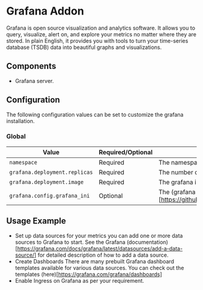 # Grafana Addon

Grafana is open source visualization and analytics software. It allows you to query, visualize, alert on, and explore your metrics no matter where they are stored. In plain English, it provides you with tools to turn your time-series database (TSDB) data into beautiful graphs and visualizations.

## Components

- Grafana server.

## Configuration

The following configuration values can be set to customize the grafana installation.

### Global

| Value | Required/Optional | Description |
|-------|-------------------|-------------|
| `namespace` | Required | The namespace in which to deploy prometheus. |
| `grafana.deployment.replicas` | Required | The number of grafana replicas. |
| `grafana.deployment.image` | Required | The grafana image to deploy. |
| `grafana.config.grafana_ini` | Optional | The (grafana configuration.)[https://github.com/grafana/grafana/blob/master/conf/defaults.ini] |


## Usage Example

- Set up data sources for your metrics
you can add one or more data sources to Grafana to start. See the Grafana (documentation)[https://grafana.com/docs/grafana/latest/datasources/add-a-data-source/] for detailed description of how to add a data source.
- Create Dashboards
There are many prebuilt Grafana dashboard templates available for various data sources. You can check out the templates (here)[https://grafana.com/grafana/dashboards]
- Enable Ingress on Grafana as per your requirement.


